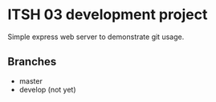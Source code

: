 # ITSH 03 development project

Simple express web server to demonstrate git usage.

## Branches
- master
- develop (not yet)
